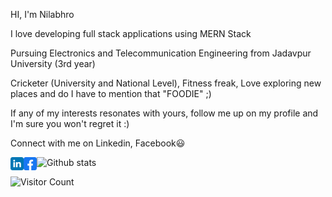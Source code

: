 
HI, I'm Nilabhro

I love developing full stack applications using MERN Stack

Pursuing Electronics and Telecommunication Engineering from Jadavpur University (3rd year)

Cricketer (University and National Level), Fitness freak, Love exploring new places and do I have to mention that "FOODIE" ;)

If any of my interests resonates with yours, follow me up on my profile and I'm sure you won't regret it :)


Connect with me on Linkedin, Facebook:smiley:


<a href="https://www.linkedin.com/in/nilabhro-chakraborty-2975b41a9/">
  <img align="left" alt="Nilabhro Linkedin" width="21px" src="https://raw.githubusercontent.com/edent/SuperTinyIcons/099dc12b59179d07d534069bc8551718f786d91a/images/svg/linkedin.svg" />
</a>

<a href="https://www.facebook.com/nilabhro.chakraborty/">
  <img align="left" alt="Nilabhro Facebook" width="21px" src="https://raw.githubusercontent.com/edent/SuperTinyIcons/099dc12b59179d07d534069bc8551718f786d91a/images/svg/facebook.svg" />
</a>


![Github stats](https://github-readme-stats.vercel.app/api?username=Nilabhro29)

![Visitor Count](https://profile-counter.glitch.me/Nilabhro29/count.svg)



